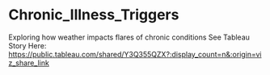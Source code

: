 # Chronic_Illness_Triggers
Exploring how weather impacts flares of chronic conditions
See Tableau Story Here: https://public.tableau.com/shared/Y3Q355QZX?:display_count=n&:origin=viz_share_link
